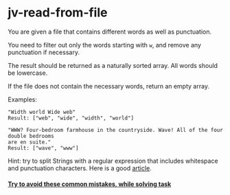 # jv-read-from-file
You are given a file that contains different words as well as punctuation.

You need to filter out only the words starting with `w`, and remove any punctuation if necessary.

The result should be returned as a naturally sorted array.
All words should be lowercase.

If the file does not contain the necessary words, return an empty array.

Examples:
```
"Width world Wide web"
Result: ["web", "wide", "width", "world"]

"WWW? Four-bedroom farmhouse in the countryside. Wave! All of the four double bedrooms 
are en suite."
Result: ["wave", "www"]
```

Hint: try to split Strings with a regular expression that includes whitespace 
and punctuation characters.
Here is a good [article](https://stackoverflow.com/questions/13225175/java-string-split-with-a-regex).

#### [Try to avoid these common mistakes, while solving task](./checklist.md)
